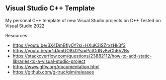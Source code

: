## Visual Studio C++ Template
My personal C++ template of new Visual Studio projects on C++
Tested on Visual Studio 2022

Resources
- https://youtu.be/3X4DmBfjy0Y?si=HXuK3lSZrxzHk3f3
- https://youtu.be/or1dAmUO8k0?si=PctGdNy8vCh6V7Bs
- https://stackoverflow.com/questions/23882112/how-to-add-static-libraries-to-a-visual-studio-project
- https://www.glfw.org/documentation.html
- https://github.com/g-truc/glm/releases